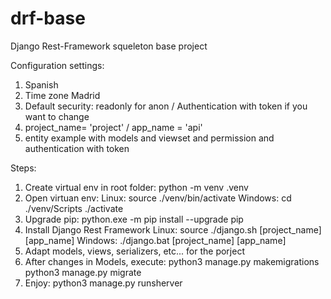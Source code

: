 # drf-base
Django Rest-Framework squeleton base project

Configuration settings:
1) Spanish
2) Time zone Madrid
3) Default security: readonly for anon / Authentication with token if you want to change
4) project_name= 'project' / app_name = 'api'
5) entity example with models and viewset and permission and authentication with token


Steps:
1) Create virtual env in root folder:
    python -m venv .venv
2) Open virtuan env:
    Linux:
        source ./venv/bin/activate
    Windows:
        cd ./venv/Scripts
        ./activate
3) Upgrade pip:
    python.exe -m pip install --upgrade pip
4) Install Django Rest Framework
    Linux:
        source ./django.sh [project_name] [app_name]
    Windows:
        ./django.bat [project_name] [app_name]
5) Adapt models, views, serializers, etc... for the porject
6) After changes in Models, execute:
    python3 manage.py makemigrations
    python3 manage.py migrate
7) Enjoy:
    python3 manage.py runsherver